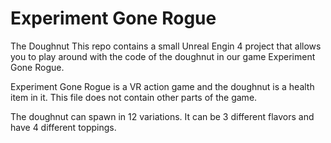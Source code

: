 # Experiment Gone Rogue

The Doughnut
This repo contains a small Unreal Engin 4 project that allows you to play around with 
the code of the doughnut in our game Experiment Gone Rogue.
 
 Experiment Gone Rogue is a VR action game and the doughnut is a health item in it. 
 This file does not contain other parts of the game. 
 
 The doughnut can spawn in 12 variations. It can be 3 different flavors and have 4 different toppings.
 
